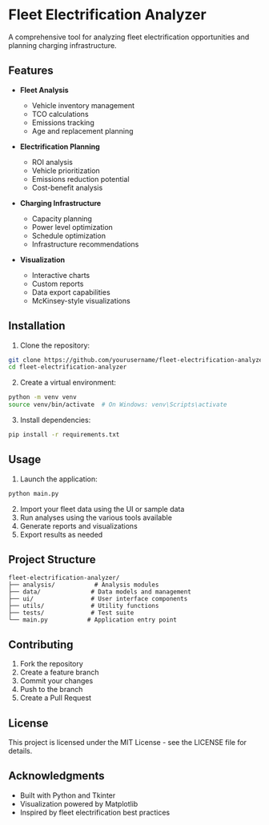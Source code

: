 # Fleet Electrification Analyzer

A comprehensive tool for analyzing fleet electrification opportunities and planning charging infrastructure.

## Features

- **Fleet Analysis**
  - Vehicle inventory management
  - TCO calculations
  - Emissions tracking
  - Age and replacement planning

- **Electrification Planning**
  - ROI analysis
  - Vehicle prioritization
  - Emissions reduction potential
  - Cost-benefit analysis

- **Charging Infrastructure**
  - Capacity planning
  - Power level optimization
  - Schedule optimization
  - Infrastructure recommendations

- **Visualization**
  - Interactive charts
  - Custom reports
  - Data export capabilities
  - McKinsey-style visualizations

## Installation

1. Clone the repository:
```bash
git clone https://github.com/yourusername/fleet-electrification-analyzer.git
cd fleet-electrification-analyzer
```

2. Create a virtual environment:
```bash
python -m venv venv
source venv/bin/activate  # On Windows: venv\Scripts\activate
```

3. Install dependencies:
```bash
pip install -r requirements.txt
```

## Usage

1. Launch the application:
```bash
python main.py
```

2. Import your fleet data using the UI or sample data
3. Run analyses using the various tools available
4. Generate reports and visualizations
5. Export results as needed

## Project Structure

```
fleet-electrification-analyzer/
├── analysis/           # Analysis modules
├── data/              # Data models and management
├── ui/                # User interface components
├── utils/             # Utility functions
├── tests/             # Test suite
└── main.py           # Application entry point
```

## Contributing

1. Fork the repository
2. Create a feature branch
3. Commit your changes
4. Push to the branch
5. Create a Pull Request

## License

This project is licensed under the MIT License - see the LICENSE file for details.

## Acknowledgments

- Built with Python and Tkinter
- Visualization powered by Matplotlib
- Inspired by fleet electrification best practices 